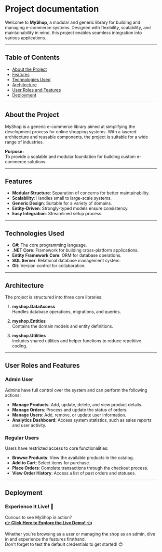 # **Project documentation**

Welcome to **MyShop**, a modular and generic library for building and managing e-commerce systems. Designed with flexibility, scalability, and maintainability in mind, this project enables seamless integration into various applications.

---

## **Table of Contents**
- [About the Project](#about-the-project)
- [Features](#features)
- [Technologies Used](#technologies-used)
- [Architecture](#architecture)
- [User Roles and Features](#user-roles-and-features)
- [Deployment](#deployment)

---

## **About the Project**

MyShop is a generic e-commerce library aimed at simplifying the development process for online shopping systems. With a layered architecture and reusable components, the project is suitable for a wide range of industries.

**Purpose:**  
To provide a scalable and modular foundation for building custom e-commerce solutions.

---

## **Features**
- **Modular Structure**: Separation of concerns for better maintainability.
- **Scalability**: Handles small to large-scale systems.
- **Generic Design**: Suitable for a variety of domains.
- **Entity-Driven**: Strongly-typed models ensure consistency.
- **Easy Integration**: Streamlined setup process.

---

## **Technologies Used**
- **C#**: The core programming language.
- **.NET Core**: Framework for building cross-platform applications.
- **Entity Framework Core**: ORM for database operations.
- **SQL Server**: Relational database management system.
- **Git**: Version control for collaboration.

---

## **Architecture**

The project is structured into three core libraries:

1. **myshop.DataAccess**  
   Handles database operations, migrations, and queries.

2. **myshop.Entities**  
   Contains the domain models and entity definitions.

3. **myshop.Utilities**  
   Includes shared utilities and helper functions to reduce repetitive coding.

---

## **User Roles and Features**

### **Admin User**
Admins have full control over the system and can perform the following actions:  
- **Manage Products**: Add, update, delete, and view product details.  
- **Manage Orders**: Process and update the status of orders.  
- **Manage Users**: Add, remove, or update user information.  
- **Analytics Dashboard**: Access system statistics, such as sales reports and user activity.  

### **Regular Users**
Users have restricted access to core functionalities:  
- **Browse Products**: View the available products in the catalog.  
- **Add to Cart**: Select items for purchase.  
- **Place Orders**: Complete transactions through the checkout process.  
- **View Order History**: Access a list of past orders and statuses.  

---

## **Deployment**

### **Experience It Live!** 🚀

Curious to see MyShop in action?  
**[👉 Click Here to Explore the Live Demo! 👈](https://librarymanagementsystem.runasp.net/)**  

Whether you're browsing as a user or managing the shop as an admin, dive in and experience the features firsthand.  
Don't forget to test the default credentials to get started! 😊

